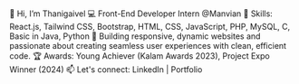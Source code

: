 👋 Hi, I’m Thanigaivel
💻 Front-End Developer Intern @Manvian 
🔧 Skills: React.js, Tailwind CSS, Bootstrap, HTML, CSS, JavaScript, PHP, MySQL, C, Basic in Java, Python
🚀 Building responsive, dynamic websites and passionate about creating seamless user experiences with clean, efficient code.
🏆 Awards: Young Achiever (Kalam Awards 2023), Project Expo Winner (2024)
📫 Let's connect: LinkedIn | Portfolio

